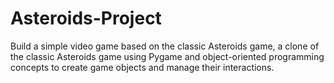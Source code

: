 # Asteroids-Project
Build a simple video game based on the classic Asteroids game, a clone of the classic Asteroids game using Pygame and object-oriented programming concepts to create game objects and manage their interactions.
